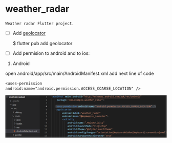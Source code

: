# weather_radar

`Weather radar Flutter project.`

- [ ] Add [geolocator](https://pub.dev/packages/geolocator)

    $ flutter pub add geolocator

- [ ] Add permision to android and to ios:

1. Android

open android/app/src/main/AndroidManifest.xml
add next line of code

    <uses-permission android:name="android.permission.ACCESS_COARSE_LOCATION" />
    
![img](https://github.com/Anna-Myzukina/weather_radar/blob/main/images/screen1.PNG)


